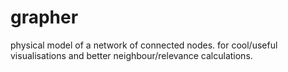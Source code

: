 grapher
=======

physical model of a network of connected nodes.  for cool/useful visualisations and better neighbour/relevance calculations.
